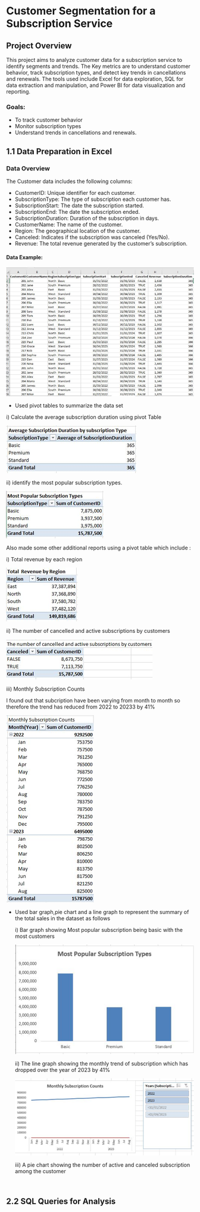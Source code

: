 # Customer Segmentation for a Subscription Service

## Project Overview
This project aims to analyze customer data for a subscription service to identify segments and trends. The Key metrics are to understand customer behavior, track subscription types, and detect key trends in cancellations and renewals. The tools used include Excel for data exploration, SQL for data extraction and manipulation, and Power BI for data visualization and reporting.


### Goals:
  - To track customer behavior
  - Monitor subscription types
  - Understand trends in cancellations and renewals.
    
## 1.1 Data Preparation in Excel
###  Data Overview

The Customer data includes the following columns:

- CustomerID: Unique identifier for each customer.
- SubscriptionType: The type of subscription each customer has.
- SubscriptionStart: The date the subscription started.
- SubscriptionEnd: The date the subscription ended.
- SubscriptionDuration: Duration of the subscription in days.
- CustomerName: The name of the customer.
- Region: The geographical location of the customer.
- Canceled: Indicates if the subscription was canceled (Yes/No).
- Revenue: The total revenue generated by the customer’s subscription.

#### Data Example:

![Customerdata set](https://github.com/sharifahstella/LITA-Capstone-Project2/blob/main/customerTable.JPG)

  - Used pivot tables to summarize the data set 

i) Calculate the average subscription duration using pivot Table 

![Monthly sales](https://github.com/sharifahstella/LITA-Capstone-Project2/blob/main/subscription.JPG)

ii) identify the most popular subscription types.

![salesProduct](https://github.com/sharifahstella/LITA-Capstone-Project2/blob/main/popular.JPG)

Also made some other additional reports using a pivot table which include :

i) Total revenue by each region

![Monthly sales](https://github.com/sharifahstella/LITA-Capstone-Project2/blob/main/rego.JPG)

ii) The number of cancelled and active subscriptions by customers

![Monthly sales](https://github.com/sharifahstella/LITA-Capstone-Project2/blob/main/cancelled.JPG)

iii) Monthly Subscription Counts

I found out that subcription have been varying from month to month so therefore the trend has reduced from 2022 to 20233 by 41%

![Monthly sales](https://github.com/sharifahstella/LITA-Capstone-Project2/blob/main/monnnn.JPG)

- Used bar graph,pie chart and a line graph to represent the summary of the total sales in the dataset as follows

  i) Bar graph showing Most popular subscription being basic with the most customers
  
  ![bar](https://github.com/sharifahstella/LITA-Capstone-Project2/blob/main/bargra.JPG)

  ii) The line graph showing the monthly trend of subscription which has dropped over the year of 2023 by 41%

  ![](https://github.com/sharifahstella/LITA-Capstone-Project2/blob/main/lineeeeeeeeee.JPG)

  iii) A pie chart showing the number of active and canceled subscription among the customer

  ![]()

## 2.2 SQL Queries for Analysis

 




